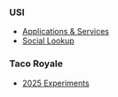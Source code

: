 ### USI
- [Applications & Services](https://godaddy-corp.atlassian.net/wiki/spaces/MKTG/pages/3694310743/Applications+and+Services)
- [Social Lookup](https://admin.dm.int.gdcorp.tools/social/lookup)

### Taco Royale
- [2025 Experiments](https://godaddy-corp.atlassian.net/wiki/spaces/MKTG/pages/3708924409/Taco+Royale+2025+Experiments)
